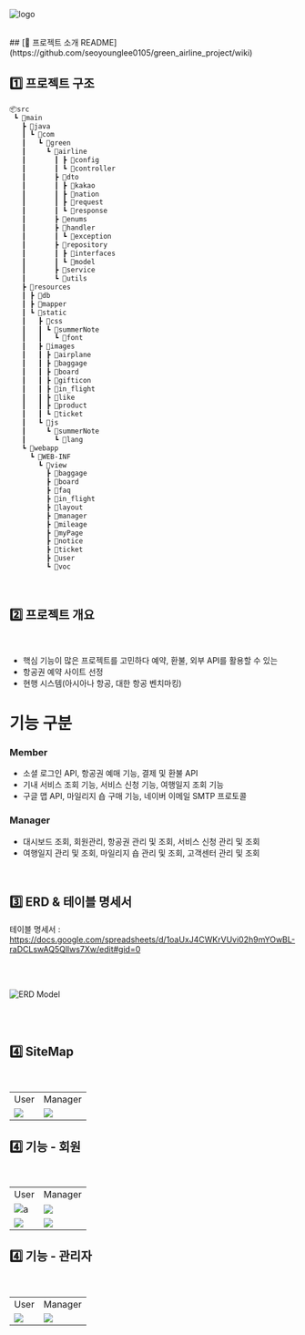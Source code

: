 ![logo](https://github.com/moon335/tenco_shop_project/assets/124985978/d5eca6a3-8cd6-4ea6-a4a7-5ebc1776fcfe)


<br>
## [👋 프로젝트 소개 README](https://github.com/seoyounglee0105/green_airline_project/wiki)
<br>

## 1️⃣ 프로젝트 구조

```bash
📦src
 ┗ 📂main
   ┣ 📂java
   ┃ ┗ 📂com
   ┃   ┗ 📂green
   ┃     ┗ 📂airline
   ┃       ┃ ┣ 📂config
   ┃       ┃ ┗ 📂controller
   ┃       ┣ 📂dto
   ┃       ┃ ┣ 📂kakao
   ┃       ┃ ┣ 📂nation
   ┃       ┃ ┣ 📂request
   ┃       ┃ ┗ 📂response
   ┃       ┣ 📂enums
   ┃       ┣ 📂handler
   ┃       ┃ ┗ 📂exception
   ┃       ┣ 📂repository
   ┃       ┃ ┣ 📂interfaces
   ┃       ┃ ┗ 📂model
   ┃       ┣ 📂service
   ┃       ┗ 📂utils
   ┣ 📂resources
   ┃ ┣ 📂db
   ┃ ┣ 📂mapper
   ┃ ┗ 📂static
   ┃   ┣ 📂css
   ┃   ┃ ┗ 📂summerNote
   ┃   ┃   ┗ 📂font
   ┃   ┣ 📂images
   ┃   ┃ ┣ 📂airplane
   ┃   ┃ ┣ 📂baggage
   ┃   ┃ ┣ 📂board
   ┃   ┃ ┣ 📂gifticon
   ┃   ┃ ┣ 📂in_flight
   ┃   ┃ ┣ 📂like
   ┃   ┃ ┣ 📂product
   ┃   ┃ ┗ 📂ticket
   ┃   ┗ 📂js
   ┃     ┗ 📂summerNote
   ┃       ┗ 📂lang
   ┗ 📂webapp
     ┗ 📂WEB-INF
       ┗ 📂view
         ┣ 📂baggage
         ┣ 📂board
         ┣ 📂faq
         ┣ 📂in_flight
         ┣ 📂layout
         ┣ 📂manager
         ┣ 📂mileage
         ┣ 📂myPage
         ┣ 📂notice
         ┣ 📂ticket
         ┣ 📂user
         ┗ 📂voc

```

<br>

## 2️⃣ 프로젝트 개요

<br>

* 핵심 기능이 많은 프로젝트를 고민하다 예약, 환불, 외부 API를 활용할 수 있는
* 항공권 예약 사이트 선정
* 현행 시스템(아시아나 항공, 대한 항공 벤치마킹)

# 기능 구분
### Member

* 소셜 로그인 API, 항공권 예매 기능, 결제 및 환불 API
* 기내 서비스 조회 기능, 서비스 신청 기능, 여행일지 조회 기능
* 구글 맵 API, 마일리지 숍 구매 기능, 네이버 이메일 SMTP 프로토콜

### Manager
* 대시보드 조회, 회원관리, 항공권 관리 및 조회, 서비스 신청 관리 및 조회
* 여행일지 관리 및 조회, 마일리지 숍 관리 및 조회, 고객센터 관리 및 조회


<br>

## 3️⃣ ERD & 테이블 명세서
테이블 명세서 : https://docs.google.com/spreadsheets/d/1oaUxJ4CWKrVUvi02h9mYOwBL-raDCLswAQ5Qllws7Xw/edit#gid=0

<br>
<br>

![ERD Model](https://github.com/seoyounglee0105/green_airline_project/assets/124985978/3dc47f53-61da-4115-9644-3d19a8e3f185)


<br>
<br>


## 4️⃣ SiteMap
<br>

<table>
<tr>
<td>User</td>
<td>Manager</td>
</tr>
<tr>
<td><img src="https://github.com/moon335/tenco_shop_project/assets/124985978/9349f65c-7f44-4e72-9452-de666038db3a"></td>
<td><img src="https://github.com/moon335/tenco_shop_project/assets/124985978/934db446-eec0-4f8d-bbcb-b34ec7a8e3a5"></td>
</tr>
</table>


## 4️⃣ 기능 - 회원

<br>

<table>
<tr>
<td>User</td>
<td>Manager</td>
</tr>
<tr>
<td><img src="![Uploading admin_faq.gif…]()">a</td>
<td><img src="https://github.com/moon335/tenco_shop_project/assets/124985978/934db446-eec0-4f8d-bbcb-b34ec7a8e3a5"></td>
</tr>
 <tr>
<td><img src="https://github.com/moon335/tenco_shop_project/assets/124985978/9349f65c-7f44-4e72-9452-de666038db3a"></td>
<td><img src="https://github.com/moon335/tenco_shop_project/assets/124985978/934db446-eec0-4f8d-bbcb-b34ec7a8e3a5"></td>
 </tr>
</table>


## 4️⃣ 기능 - 관리자
<br>

<table>
<tr>
<td>User</td>
<td>Manager</td>
</tr>
<tr>
<td><img src="https://github.com/moon335/tenco_shop_project/assets/124985978/9349f65c-7f44-4e72-9452-de666038db3a"></td>
<td><img src="https://github.com/moon335/tenco_shop_project/assets/124985978/934db446-eec0-4f8d-bbcb-b34ec7a8e3a5"></td>
</tr>
</table>
